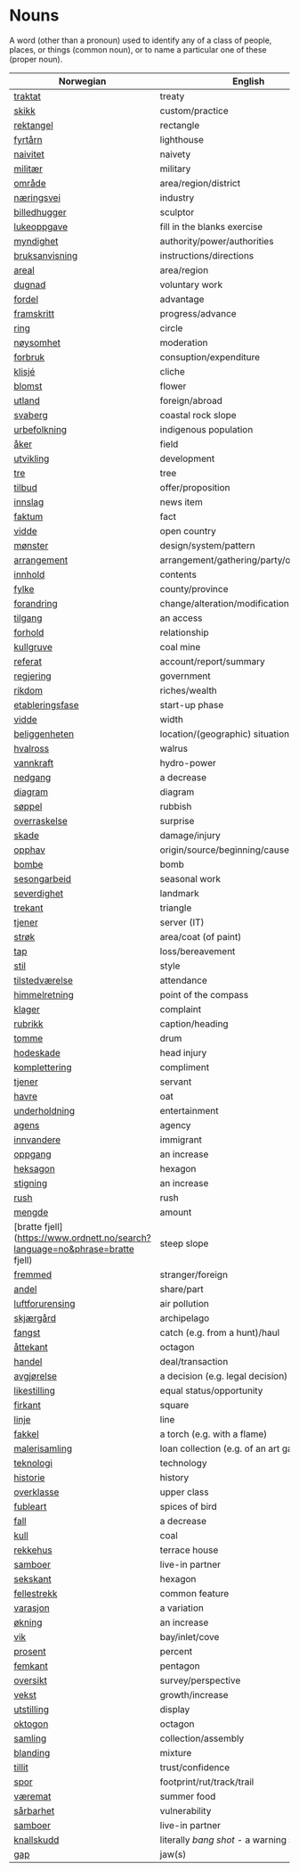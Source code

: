 # Nouns

A word (other than a pronoun) used to identify any of a class of people, places, or things (common noun), or to name a particular one of these (proper noun).

| Norwegian | English | Gender |
| --- | --- | --- |
| [traktat](https://www.ordnett.no/search?language=no&phrase=traktat) | treaty | m |
| [skikk](https://www.ordnett.no/search?language=no&phrase=skikk) | custom/practice | m |
| [rektangel](https://www.ordnett.no/search?language=no&phrase=rektangel) | rectangle | i |
| [fyrtårn](https://www.ordnett.no/search?language=no&phrase=fyrtårn) | lighthouse | i |
| [naivitet](https://www.ordnett.no/search?language=no&phrase=naivitet) | naivety | m |
| [militær](https://www.ordnett.no/search?language=no&phrase=militær) | military | m |
| [område](https://www.ordnett.no/search?language=no&phrase=område) | area/region/district | i |
| [næringsvei](https://www.ordnett.no/search?language=no&phrase=næringsvei) | industry | m |
| [billedhugger](https://www.ordnett.no/search?language=no&phrase=billedhugger) | sculptor | m |
| [lukeoppgave](https://www.ordnett.no/search?language=no&phrase=lukeoppgave) | fill in the blanks exercise | m |
| [myndighet](https://www.ordnett.no/search?language=no&phrase=myndighet) | authority/power/authorities | m |
| [bruksanvisning](https://www.ordnett.no/search?language=no&phrase=bruksanvisning) | instructions/directions | m |
| [areal](https://www.ordnett.no/search?language=no&phrase=areal) | area/region | i |
| [dugnad](https://www.ordnett.no/search?language=no&phrase=dugnad) | voluntary work | m |
| [fordel](https://www.ordnett.no/search?language=no&phrase=fordel) | advantage | m |
| [framskritt](https://www.ordnett.no/search?language=no&phrase=framskritt) | progress/advance | i |
| [ring](https://www.ordnett.no/search?language=no&phrase=ring) | circle | m |
| [nøysomhet](https://www.ordnett.no/search?language=no&phrase=nøysomhet) | moderation | m |
| [forbruk](https://www.ordnett.no/search?language=no&phrase=forbruk) | consuption/expenditure | i |
| [klisjé](https://www.ordnett.no/search?language=no&phrase=klisjé) | cliche | m |
| [blomst](https://www.ordnett.no/search?language=no&phrase=blomst) | flower | m |
| [utland](https://www.ordnett.no/search?language=no&phrase=utland) | foreign/abroad | m |
| [svaberg](https://www.ordnett.no/search?language=no&phrase=svaberg) | coastal rock slope | i |
| [urbefolkning](https://www.ordnett.no/search?language=no&phrase=urbefolkning) | indigenous population | m |
| [åker](https://www.ordnett.no/search?language=no&phrase=åker) | field | m |
| [utvikling](https://www.ordnett.no/search?language=no&phrase=utvikling) | development | m |
| [tre](https://www.ordnett.no/search?language=no&phrase=tre) | tree | i |
| [tilbud](https://www.ordnett.no/search?language=no&phrase=tilbud) | offer/proposition | i |
| [innslag](https://www.ordnett.no/search?language=no&phrase=innslag) | news item | i |
| [faktum](https://www.ordnett.no/search?language=no&phrase=faktum) | fact | i |
| [vidde](https://www.ordnett.no/search?language=no&phrase=vidde) | open country | m |
| [mønster](https://www.ordnett.no/search?language=no&phrase=mønster) | design/system/pattern | i |
| [arrangement](https://www.ordnett.no/search?language=no&phrase=arrangement) | arrangement/gathering/party/organisation | i |
| [innhold](https://www.ordnett.no/search?language=no&phrase=innhold) | contents | i |
| [fylke](https://www.ordnett.no/search?language=no&phrase=fylke) | county/province | i |
| [forandring](https://www.ordnett.no/search?language=no&phrase=forandring) | change/alteration/modification | m |
| [tilgang](https://www.ordnett.no/search?language=no&phrase=tilgang) | an access | i |
| [forhold](https://www.ordnett.no/search?language=no&phrase=forhold) | relationship | i |
| [kullgruve](https://www.ordnett.no/search?language=no&phrase=kullgruve) | coal mine | m |
| [referat](https://www.ordnett.no/search?language=no&phrase=referat) | account/report/summary | i |
| [regjering](https://www.ordnett.no/search?language=no&phrase=regjering) | government | m |
| [rikdom](https://www.ordnett.no/search?language=no&phrase=rikdom) | riches/wealth | m |
| [etableringsfase](https://www.ordnett.no/search?language=no&phrase=etableringsfase) | start-up phase | m |
| [vidde](https://www.ordnett.no/search?language=no&phrase=vidde) | width | m/f |
| [beliggenheten](https://www.ordnett.no/search?language=no&phrase=beliggenheten) | location/(geographic) situation | m/f |
| [hvalross](https://www.ordnett.no/search?language=no&phrase=hvalross) | walrus | m |
| [vannkraft](https://www.ordnett.no/search?language=no&phrase=vannkraft) | hydro-power | m |
| [nedgang](https://www.ordnett.no/search?language=no&phrase=nedgang) | a decrease | m |
| [diagram](https://www.ordnett.no/search?language=no&phrase=diagram) | diagram | i |
| [søppel](https://www.ordnett.no/search?language=no&phrase=søppel) | rubbish | i |
| [overraskelse](https://www.ordnett.no/search?language=no&phrase=overraskelse) | surprise | m |
| [skade](https://www.ordnett.no/search?language=no&phrase=skade) | damage/injury | m |
| [opphav](https://www.ordnett.no/search?language=no&phrase=opphav) | origin/source/beginning/cause | i |
| [bombe](https://www.ordnett.no/search?language=no&phrase=bombe) | bomb | m |
| [sesongarbeid](https://www.ordnett.no/search?language=no&phrase=sesongarbeid) | seasonal work | i |
| [severdighet](https://www.ordnett.no/search?language=no&phrase=severdighet) | landmark | m |
| [trekant](https://www.ordnett.no/search?language=no&phrase=trekant) | triangle | m |
| [tjener](https://www.ordnett.no/search?language=no&phrase=tjener) | server (IT) | m |
| [strøk](https://www.ordnett.no/search?language=no&phrase=strøk) | area/coat (of paint) | i |
| [tap](https://www.ordnett.no/search?language=no&phrase=tap) | loss/bereavement | i |
| [stil](https://www.ordnett.no/search?language=no&phrase=stil) | style | m |
| [tilstedværelse](https://www.ordnett.no/search?language=no&phrase=tilstedværelse) | attendance | i |
| [himmelretning](https://www.ordnett.no/search?language=no&phrase=himmelretning) | point of the compass | m |
| [klager](https://www.ordnett.no/search?language=no&phrase=klager) | complaint | m |
| [rubrikk](https://www.ordnett.no/search?language=no&phrase=rubrikk) | caption/heading | m |
| [tomme](https://www.ordnett.no/search?language=no&phrase=tomme) | drum | m |
| [hodeskade](https://www.ordnett.no/search?language=no&phrase=hodeskade) | head injury | m |
| [komplettering](https://www.ordnett.no/search?language=no&phrase=komplettering) | compliment | m |
| [tjener](https://www.ordnett.no/search?language=no&phrase=tjener) | servant | m |
| [havre](https://www.ordnett.no/search?language=no&phrase=havre) | oat | m |
| [underholdning](https://www.ordnett.no/search?language=no&phrase=underholdning) | entertainment | m |
| [agens](https://www.ordnett.no/search?language=no&phrase=agens) | agency | m |
| [innvandere](https://www.ordnett.no/search?language=no&phrase=innvandere) | immigrant | m |
| [oppgang](https://www.ordnett.no/search?language=no&phrase=oppgang) | an increase | m |
| [heksagon](https://www.ordnett.no/search?language=no&phrase=heksagon) | hexagon | m |
| [stigning](https://www.ordnett.no/search?language=no&phrase=stigning) | an increase | m |
| [rush](https://www.ordnett.no/search?language=no&phrase=rush) | rush | i |
| [mengde](https://www.ordnett.no/search?language=no&phrase=mengde) | amount | m |
| [bratte fjell](https://www.ordnett.no/search?language=no&phrase=bratte fjell) | steep slope | m |
| [fremmed](https://www.ordnett.no/search?language=no&phrase=fremmed) | stranger/foreign | m |
| [andel](https://www.ordnett.no/search?language=no&phrase=andel) | share/part | m |
| [luftforurensing](https://www.ordnett.no/search?language=no&phrase=luftforurensing) | air pollution | m |
| [skjærgård](https://www.ordnett.no/search?language=no&phrase=skjærgård) | archipelago | m |
| [fangst](https://www.ordnett.no/search?language=no&phrase=fangst) | catch (e.g. from a hunt)/haul | m |
| [åttekant](https://www.ordnett.no/search?language=no&phrase=åttekant) | octagon | m |
| [handel](https://www.ordnett.no/search?language=no&phrase=handel) | deal/transaction | m |
| [avgjørelse](https://www.ordnett.no/search?language=no&phrase=avgjørelse) | a decision (e.g. legal decision) | m |
| [likestilling](https://www.ordnett.no/search?language=no&phrase=likestilling) | equal status/opportunity | m |
| [firkant](https://www.ordnett.no/search?language=no&phrase=firkant) | square | m |
| [linje](https://www.ordnett.no/search?language=no&phrase=linje) | line | m |
| [fakkel](https://www.ordnett.no/search?language=no&phrase=fakkel) | a torch (e.g. with a flame) | m |
| [malerisamling](https://www.ordnett.no/search?language=no&phrase=malerisamling) | loan collection (e.g. of an art gallery) | m |
| [teknologi](https://www.ordnett.no/search?language=no&phrase=teknologi) | technology | m |
| [historie](https://www.ordnett.no/search?language=no&phrase=historie) | history | m/f |
| [overklasse](https://www.ordnett.no/search?language=no&phrase=overklasse) | upper class | m |
| [fubleart](https://www.ordnett.no/search?language=no&phrase=fubleart) | spices of bird | m/f |
| [fall](https://www.ordnett.no/search?language=no&phrase=fall) | a decrease | i |
| [kull](https://www.ordnett.no/search?language=no&phrase=kull) | coal | i |
| [rekkehus](https://www.ordnett.no/search?language=no&phrase=rekkehus) | terrace house | i |
| [samboer](https://www.ordnett.no/search?language=no&phrase=samboer) | live-in partner | m |
| [sekskant](https://www.ordnett.no/search?language=no&phrase=sekskant) | hexagon | m |
| [fellestrekk](https://www.ordnett.no/search?language=no&phrase=fellestrekk) | common feature | i |
| [varasjon](https://www.ordnett.no/search?language=no&phrase=varasjon) | a variation | m |
| [økning](https://www.ordnett.no/search?language=no&phrase=økning) | an increase | m |
| [vik](https://www.ordnett.no/search?language=no&phrase=vik) | bay/inlet/cove | m |
| [prosent](https://www.ordnett.no/search?language=no&phrase=prosent) | percent | m |
| [femkant](https://www.ordnett.no/search?language=no&phrase=femkant) | pentagon | m |
| [oversikt](https://www.ordnett.no/search?language=no&phrase=oversikt) | survey/perspective | m |
| [vekst](https://www.ordnett.no/search?language=no&phrase=vekst) | growth/increase | m |
| [utstilling](https://www.ordnett.no/search?language=no&phrase=utstilling) | display | m |
| [oktogon](https://www.ordnett.no/search?language=no&phrase=oktogon) | octagon | m |
| [samling](https://www.ordnett.no/search?language=no&phrase=samling) | collection/assembly | m |
| [blanding](https://www.ordnett.no/search?language=no&phrase=blanding) | mixture | m |
| [tillit](https://www.ordnett.no/search?language=no&phrase=tillit) | trust/confidence | m |
| [spor](https://www.ordnett.no/search?language=no&phrase=spor) | footprint/rut/track/trail | i |
| [væremat](https://www.ordnett.no/search?language=no&phrase=væremat) | summer food | m |
| [sårbarhet](https://www.ordnett.no/search?language=no&phrase=sårbarhet) | vulnerability | m |
| [samboer](https://www.ordnett.no/search?language=no&phrase=samboer) | live-in partner | m |
| [knallskudd](https://www.ordnett.no/search?language=no&phrase=knallskudd) | literally _bang shot_ - a warning shot gun | i |
| [gap](https://www.ordnett.no/search?language=no&phrase=gap) | jaw(s) | m |

